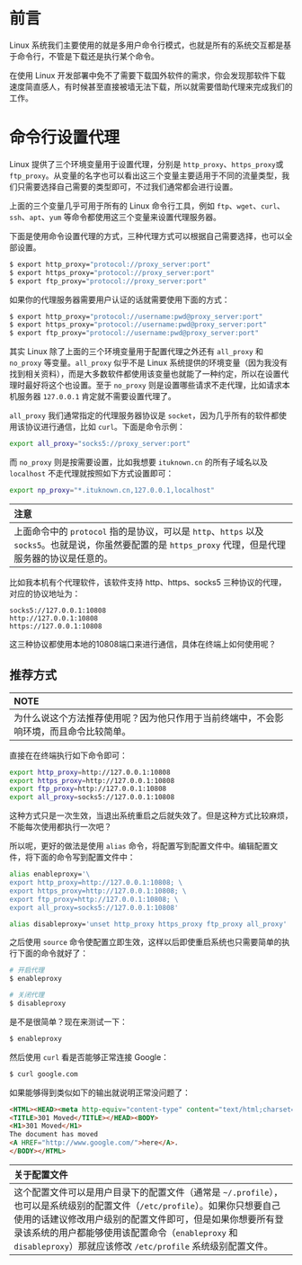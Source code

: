 # 前言

Linux 系统我们主要使用的就是多用户命令行模式，也就是所有的系统交互都是基于命令行，不管是下载还是执行某个命令。

在使用 Linux 开发部署中免不了需要下载国外软件的需求，你会发现那软件下载速度简直感人，有时候甚至直接被墙无法下载，所以就需要借助代理来完成我们的工作。


# 命令行设置代理

Linux 提供了三个环境变量用于设置代理，分别是 `http_proxy`、`https_proxy`或 `ftp_proxy`。从变量的名字也可以看出这三个变量主要适用于不同的流量类型，我们只需要选择自己需要的类型即可，不过我们通常都会进行设置。

上面的三个变量几乎可用于所有的 Linux 命令行工具，例如 `ftp`、`wget`、`curl`、`ssh`、`apt`、`yum` 等命令都使用这三个变量来设置代理服务器。

下面是使用命令设置代理的方式，三种代理方式可以根据自己需要选择，也可以全部设置。

```bash
$ export http_proxy="protocol://proxy_server:port"
$ export https_proxy="protocol://proxy_server:port"
$ export ftp_proxy="protocol://proxy_server:port"
```

如果你的代理服务器需要用户认证的话就需要使用下面的方式：

```bash
$ export http_proxy="protocol://username:pwd@proxy_server:port"
$ export https_proxy="protocol://username:pwd@proxy_server:port"
$ export ftp_proxy="protocol://username:pwd@proxy_server:port"
```

其实 Linux 除了上面的三个环境变量用于配置代理之外还有 `all_proxy` 和 `no_proxy` 等变量。`all_proxy` 似乎不是 Linux 系统提供的环境变量（因为我没有找到相关资料），而是大多数软件都使用该变量也就能了一种约定，所以在设置代理时最好将这个也设置。至于 `no_proxy` 则是设置哪些请求不走代理，比如请求本机服务器 `127.0.0.1` 肯定就不需要设置代理了。

`all_proxy` 我们通常指定的代理服务器协议是 `socket`，因为几乎所有的软件都使用该协议进行通信，比如 `curl`。下面是命令示例：

```bash
export all_proxy="socks5://proxy_server:port"
```

而 `no_proxy` 则是按需要设置，比如我想要 `ituknown.cn` 的所有子域名以及 `localhost` 不走代理就按照如下方式设置即可：

```bash
export np_proxy="*.ituknown.cn,127.0.0.1,localhost"
```


| **注意**                                                     |
| :----------------------------------------------------------- |
| 上面命令中的 `protocol` 指的是协议，可以是 `http`、`https` 以及 `socks5`。也就是说，你虽然要配置的是 `https_proxy` 代理，但是代理服务器的协议是任意的。 |


比如我本机有个代理软件，该软件支持 http、https、socks5 三种协议的代理，对应的协议地址为：

```
socks5://127.0.0.1:10808
http://127.0.0.1:10808
https://127.0.0.1:10808
```

这三种协议都使用本地的10808端口来进行通信，具体在终端上如何使用呢？


## 推荐方式


| **NOTE** |
| :--- |
| 为什么说这个方法推荐使用呢？因为他只作用于当前终端中，不会影响环境，而且命令比较简单。 |


直接在在终端执行如下命令即可：

```bash
export http_proxy=http://127.0.0.1:10808
export https_proxy=http://127.0.0.1:10808
export ftp_proxy=http://127.0.0.1:10808
export all_proxy=socks5://127.0.0.1:10808
```

这种方式只是一次生效，当退出系统重启之后就失效了。但是这种方式比较麻烦，不能每次使用都执行一次吧？

所以呢，更好的做法是使用 `alias` 命令，将配置写到配置文件中。编辑配置文件，将下面的命令写到配置文件中：


```bash
alias enableproxy='\
export http_proxy=http://127.0.0.1:10808; \
export https_proxy=http://127.0.0.1:10808; \
export ftp_proxy=http://127.0.0.1:10808; \
export all_proxy=socks5://127.0.0.1:10808'

alias disableproxy='unset http_proxy https_proxy ftp_proxy all_proxy'
```

之后使用 `source` 命令使配置立即生效，这样以后即使重启系统也只需要简单的执行下面的命令就好了：

```bash
# 开启代理
$ enableproxy

# 关闭代理
$ disableproxy
```

是不是很简单？现在来测试一下：

```bash
$ enableproxy
```

然后使用 `curl` 看是否能够正常连接 Google：

```bash
$ curl google.com
```

如果能够得到类似如下的输出就说明正常没问题了：

```html
<HTML><HEAD><meta http-equiv="content-type" content="text/html;charset=utf-8">
<TITLE>301 Moved</TITLE></HEAD><BODY>
<H1>301 Moved</H1>
The document has moved
<A HREF="http://www.google.com/">here</A>.
</BODY></HTML>
```



| **关于配置文件**                                             |
| :----------------------------------------------------------- |
| 这个配置文件可以是用户目录下的配置文件（通常是 `~/.profile`），也可以是系统级别的配置文件（`/etc/profile`）。如果你只想要自己使用的话建议修改用户级别的配置文件即可，但是如果你想要所有登录该系统的用户都能够使用该配置命令（`enableproxy` 和 `disableproxy`）那就应该修改 `/etc/profile` 系统级别配置文件。 |


